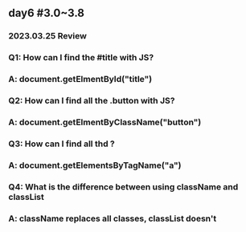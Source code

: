 ## day6 #3.0~3.8

### 2023.03.25 Review

### Q1: How can I find the #title with JS?

### A: document.getElmentById("title")

### Q2: How can I find all the .button with JS?

### A: document.getElmentByClassName("button")

### Q3: How can I find all thd <a>?

### A: document.getElementsByTagName("a")

### Q4: What is the difference between using className and classList

### A: className replaces all classes, classList doesn't
